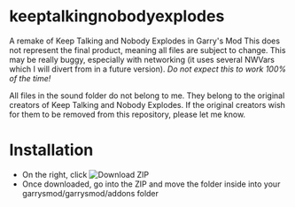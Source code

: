 # keeptalkingnobodyexplodes
A remake of Keep Talking and Nobody Explodes in Garry's Mod
This does not represent the final product, meaning all files are subject to change. This may be really buggy, especially with networking (it uses several NWVars which I will divert from in a future version). *Do not expect this to work 100% of the time!*

All files in the sound folder do not belong to me. They belong to the original creators of Keep Talking and Nobody Explodes. If the original creators wish for them to be removed from this repository, please let me know.

# Installation
* On the right, click ![Download ZIP](http://i.imgur.com/epWTE9i.png)
* Once downloaded, go into the ZIP and move the folder inside into your garrysmod/garrysmod/addons folder
